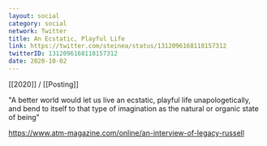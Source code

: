 ```yaml
---
layout: social
category: social
network: Twitter
title: An Ecstatic, Playful Life
link: https://twitter.com/steinea/status/1312096168118157312
twitterID: 1312096168118157312
date: 2020-10-02
---
```


[[2020]] / [[Posting]]

"A better world would let us live an ecstatic, playful life unapologetically, and bend to itself to that type of imagination as the natural or organic state of being"

<https://www.atm-magazine.com/online/an-interview-of-legacy-russell>
